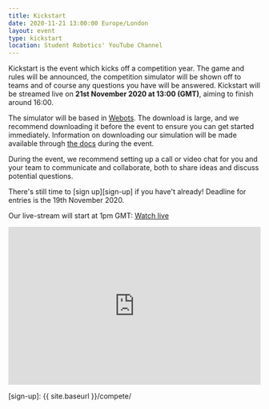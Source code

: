 ```yaml
---
title: Kickstart
date: 2020-11-21 13:00:00 Europe/London
layout: event
type: kickstart
location: Student Robotics' YouTube Channel
---
```


Kickstart is the event which kicks off a competition year. The game and rules will
be announced, the competition simulator will be shown off to teams and of course any
questions you have will be answered. Kickstart will be streamed live on
**21st November 2020 at 13:00 (GMT)**, aiming to finish around 16:00.

The simulator will be based in [Webots](https://cyberbotics.com/#download). The download
is large, and we recommend downloading it before the event to ensure you can get started
immediately. Information on downloading our simulation will be made available through
[the docs](https://studentrobotics.org/docs/simulator/) during the event.

During the event, we recommend setting up a call or video chat for you and your team to
communicate and collaborate, both to share ideas and discuss potential questions.

There's still time to [sign up][sign-up] if you have't already! Deadline for entries is the 19th November 2020.

Our live-stream will start at 1pm GMT: [Watch live](https://www.youtube.com/watch?v=cQOgo0Gh4iA)

<iframe width="100%" height="315" src="https://www.youtube.com/embed/cQOgo0Gh4iA" frameborder="0" allow="accelerometer; autoplay; encrypted-media; gyroscope; picture-in-picture" allowfullscreen></iframe>

[sign-up]: {{ site.baseurl }}/compete/
